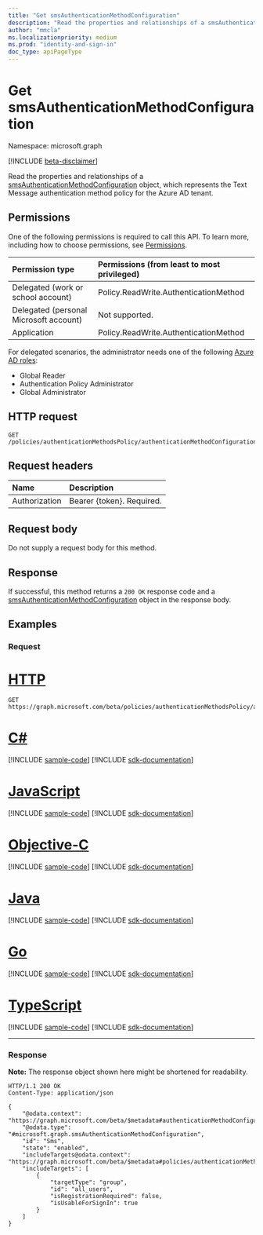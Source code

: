```yaml
---
title: "Get smsAuthenticationMethodConfiguration"
description: "Read the properties and relationships of a smsAuthenticationMethodConfiguration object."
author: "mmcla"
ms.localizationpriority: medium
ms.prod: "identity-and-sign-in"
doc_type: apiPageType
---
```


# Get smsAuthenticationMethodConfiguration
Namespace: microsoft.graph

[!INCLUDE [beta-disclaimer](../../includes/beta-disclaimer.md)]

Read the properties and relationships of a [smsAuthenticationMethodConfiguration](../resources/smsauthenticationmethodconfiguration.md) object, which represents the Text Message authentication method policy for the Azure AD tenant.

## Permissions
One of the following permissions is required to call this API. To learn more, including how to choose permissions, see [Permissions](/graph/permissions-reference).

|Permission type|Permissions (from least to most privileged)|
|:---|:---|
|Delegated (work or school account)|Policy.ReadWrite.AuthenticationMethod|
|Delegated (personal Microsoft account)|Not supported.|
|Application|Policy.ReadWrite.AuthenticationMethod|

For delegated scenarios, the administrator needs one of the following [Azure AD roles](/azure/active-directory/users-groups-roles/directory-assign-admin-roles#available-roles):

* Global Reader
* Authentication Policy Administrator
* Global Administrator

## HTTP request

<!-- {
  "blockType": "ignored"
}
-->
``` http
GET /policies/authenticationMethodsPolicy/authenticationMethodConfigurations/sms
```

## Request headers
|Name|Description|
|:---|:---|
|Authorization|Bearer {token}. Required.|

## Request body
Do not supply a request body for this method.

## Response

If successful, this method returns a `200 OK` response code and a [smsAuthenticationMethodConfiguration](../resources/smsauthenticationmethodconfiguration.md) object in the response body.

## Examples

### Request

# [HTTP](#tab/http)
<!-- {
  "blockType": "request",
  "name": "get_smsauthenticationmethodconfiguration"
}
-->
``` http
GET https://graph.microsoft.com/beta/policies/authenticationMethodsPolicy/authenticationMethodConfigurations/sms
```
# [C#](#tab/csharp)
[!INCLUDE [sample-code](../includes/snippets/csharp/get-smsauthenticationmethodconfiguration-csharp-snippets.md)]
[!INCLUDE [sdk-documentation](../includes/snippets/snippets-sdk-documentation-link.md)]

# [JavaScript](#tab/javascript)
[!INCLUDE [sample-code](../includes/snippets/javascript/get-smsauthenticationmethodconfiguration-javascript-snippets.md)]
[!INCLUDE [sdk-documentation](../includes/snippets/snippets-sdk-documentation-link.md)]

# [Objective-C](#tab/objc)
[!INCLUDE [sample-code](../includes/snippets/objc/get-smsauthenticationmethodconfiguration-objc-snippets.md)]
[!INCLUDE [sdk-documentation](../includes/snippets/snippets-sdk-documentation-link.md)]

# [Java](#tab/java)
[!INCLUDE [sample-code](../includes/snippets/java/get-smsauthenticationmethodconfiguration-java-snippets.md)]
[!INCLUDE [sdk-documentation](../includes/snippets/snippets-sdk-documentation-link.md)]

# [Go](#tab/go)
[!INCLUDE [sample-code](../includes/snippets/go/get-smsauthenticationmethodconfiguration-go-snippets.md)]
[!INCLUDE [sdk-documentation](../includes/snippets/snippets-sdk-documentation-link.md)]

# [TypeScript](#tab/typescript)
[!INCLUDE [sample-code](../includes/snippets/typescript/get-smsauthenticationmethodconfiguration-typescript-snippets.md)]
[!INCLUDE [sdk-documentation](../includes/snippets/snippets-sdk-documentation-link.md)]

---


### Response
**Note:** The response object shown here might be shortened for readability.
<!-- {
  "blockType": "response",
  "truncated": true,
  "@odata.type": "microsoft.graph.smsAuthenticationMethodConfiguration"
}
-->
``` http
HTTP/1.1 200 OK
Content-Type: application/json

{
    "@odata.context": "https://graph.microsoft.com/beta/$metadata#authenticationMethodConfigurations/$entity",
    "@odata.type": "#microsoft.graph.smsAuthenticationMethodConfiguration",
    "id": "Sms",
    "state": "enabled",
    "includeTargets@odata.context": "https://graph.microsoft.com/beta/$metadata#policies/authenticationMethodsPolicy/authenticationMethodConfigurations('Sms')/microsoft.graph.smsAuthenticationMethodConfiguration/includeTargets",
    "includeTargets": [
        {
            "targetType": "group",
            "id": "all_users",
            "isRegistrationRequired": false,
            "isUsableForSignIn": true
        }
    ]
}
```

